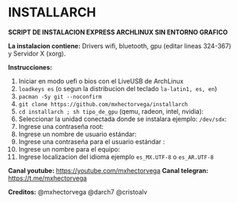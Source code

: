 # INSTALLARCH

**SCRIPT DE INSTALACION EXPRESS ARCHLINUX SIN ENTORNO GRAFICO**



**La instalacion contiene:**
Drivers wifi, bluetooth, gpu (editar lineas 324-367) y Servidor X (xorg).



**Instrucciones:**
1. Iniciar en modo uefi o bios con el LiveUSB de ArchLinux
2. ``loadkeys es`` (o segun la distribucion del teclado ``la-latin1, es, en``)
3. ``pacman -Sy git --noconfirm``
4. ``git clone https://github.com/mxhectorvega/installarch``
5. ``cd installarch ; sh tipo_de_gpu`` (qemu, radeon, intel, nvidia):
6. Seleccionar la unidad conectada donde se instalara ejemplo: ``/dev/sdx``:
7. Ingrese una contraseña root:
8. Ingrese un nombre de usuario estándar:
9. Ingrese una contraseńa para el usuario estándar :
10. Ingrese un nombre para el equipo:
11. Ingrese localizacion del idioma ejemplo ``es_MX.UTF-8`` o ``es_AR.UTF-8``




**Canal youtube:**
https://youtube.com/mxhectorvega
**Canal telegran:**
https://t.me/mxhectorvega

**Creditos:**
@mxhectorvega @darch7 @cristoalv
